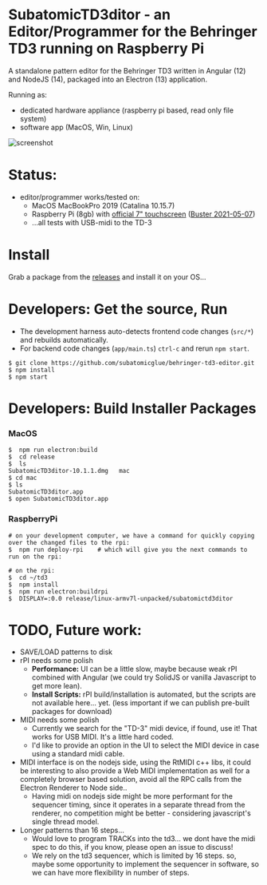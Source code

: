 # SubatomicTD3ditor - an Editor/Programmer for the Behringer TD3 running on Raspberry Pi

A standalone pattern editor for the Behringer TD3 written in Angular (12) and NodeJS (14), packaged into an Electron (13) application.

Running as:
 - dedicated hardware appliance (raspberry pi based, read only file system)
 - software app  (MacOS, Win, Linux)

![screenshot](screenshot.jpg)

# Status:
  - editor/programmer works/tested on:
    - MacOS MacBookPro 2019 (Catalina 10.15.7)
    - Raspberry Pi (8gb) with [official 7" touchscreen](https://www.raspberrypi.org/products/raspberry-pi-touch-display/)  ([Buster 2021-05-07](https://downloads.raspberrypi.org/raspios_armhf/images/raspios_armhf-2021-05-28/))
    - ...all tests with USB-midi to the TD-3

# Install
Grab a package from the [releases](https://github.com/subatomicglue/behringer-td3-editor/releases) and install it on your OS...

# Developers: Get the source, Run
- The development harness auto-detects frontend code changes (`src/*`) and rebuilds automatically.
- For backend code changes (`app/main.ts`) `ctrl-c` and rerun `npm start`.
```
$ git clone https://github.com/subatomicglue/behringer-td3-editor.git
$ npm install
$ npm start
```

# Developers: Build Installer Packages
### MacOS
```
$  npm run electron:build
$  cd release
$  ls
SubatomicTD3ditor-10.1.1.dmg   mac
$ cd mac
$ ls
SubatomicTD3ditor.app
$ open SubatomicTD3ditor.app
```

### RaspberryPi
```
# on your development computer, we have a command for quickly copying over the changed files to the rpi:
$  npm run deploy-rpi    # which will give you the next commands to run on the rpi:

# on the rpi:
$  cd ~/td3
$  npm install
$  npm run electron:buildrpi
$  DISPLAY=:0.0 release/linux-armv7l-unpacked/subatomictd3ditor
```

# TODO, Future work:
  - SAVE/LOAD patterns to disk
  - rPI needs some polish
    - **Performance:**   UI can be a little slow, maybe because weak rPI combined with Angular (we could try SolidJS or vanilla Javascript to get more lean).
    - **Install Scripts:** rPI build/installation is automated, but the scripts are not available here...  yet.  (less important if we can publish pre-built packages for download)
  - MIDI needs some polish
    - Currently we search for the "TD-3" midi device, if found, use it!   That works for USB MIDI.  It's a little hard coded.
    - I'd like to provide an option in the UI to select the MIDI device in case using a standard midi cable.
  - MIDI interface is on the nodejs side, using the RtMIDI c++ libs, it could be interesting to also provide a Web MIDI implementation as well for a completely browser based solution, avoid all the RPC calls from the Electron Renderer to Node side..
    - Having midi on nodejs side might be more performant for the sequencer timing, since it operates in a separate thread from the renderer, no competition might be better - considering javascript's single thread model.
  - Longer patterns than 16 steps...
    - Would love to program TRACKs into the td3...  we dont have the midi spec to do this, if you know, please open an issue to discuss!
    - We rely on the td3 sequencer, which is limited by 16 steps.  so, maybe some opportunity to implement the sequencer in software, so we can have more flexibility in number of steps.


